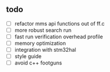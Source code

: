 ## todo

- [ ] refactor mms api functions out of ff.c
- [ ] more robust search run
- [ ] fast run verification overhead profile
- [ ] memory optimization
- [ ] integration with stm32hal
- [ ] style guide
- [ ] avoid c++ footguns
